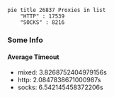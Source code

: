 
```mermaid
pie title 26837 Proxies in list
    "HTTP" : 17539
    "SOCKS" : 8216
```

### Some Info
#### Average Timeout

- mixed: 3.8268752404979156s
- http: 2.0847838671000987s
- socks: 6.542145458372206s